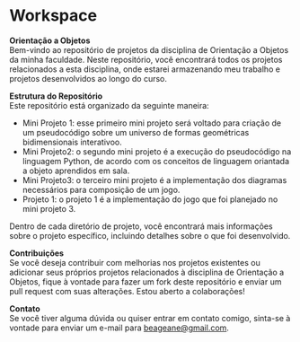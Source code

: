 # Workspace
**Orientação a Objetos**  
Bem-vindo ao repositório de projetos da disciplina de Orientação a Objetos da minha faculdade. Neste repositório, você encontrará todos os projetos relacionados a esta disciplina, onde estarei armazenando meu trabalho e projetos desenvolvidos ao longo do curso.

**Estrutura do Repositório**   
Este repositório está organizado da seguinte maneira:
- Mini Projeto 1: esse primeiro mini projeto será voltado para criação de um pseudocódigo sobre um universo de formas geométricas bidimensionais interativoo.
- Mini Projeto2: o segundo mini projeto é a execução do pseudocódigo na linguagem Python, de acordo com os conceitos de linguagem oriantada a objeto aprendidos em sala.
- Mini Projeto3: o terceiro mini projeto é a implementação dos diagramas necessários para composição de um jogo.
- Projeto 1: o projeto 1 é a implementação do jogo que foi planejado no mini projeto 3.

Dentro de cada diretório de projeto, você encontrará mais informações sobre o projeto específico, incluindo detalhes sobre o que foi desenvolvido.

**Contribuições**  
Se você deseja contribuir com melhorias nos projetos existentes ou adicionar seus próprios projetos relacionados à disciplina de Orientação a Objetos, fique à vontade para fazer um fork deste repositório e enviar um pull request com suas alterações. Estou aberto a colaborações!

**Contato**  
Se você tiver alguma dúvida ou quiser entrar em contato comigo, sinta-se à vontade para enviar um e-mail para beageane@gmail.com.
